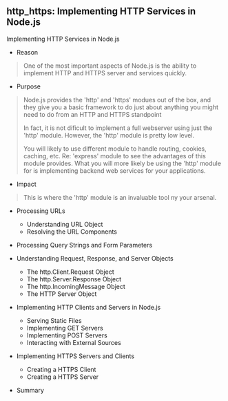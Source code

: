 ## http_https: Implementing HTTP Services in Node.js

Implementing HTTP Services in Node.js 
- Reason
> One of the most important aspects of Node.js is the ability to 
> implement HTTP and HTTPS server and services quickly.

- Purpose
> Node.js provides the 'http' and 'https' modues out of the box,
> and they give you a basic framework to do just about anything
> you might need to do from an HTTP and HTTPS standpoint
>
> In fact, it is not dificult to implement a full webserver using
> just the 'http' module. However, the 'http' module is pretty 
> low level.
>
> You will likely to use different module to handle routing, 
> cookies, caching, etc. Re: 'express' module to see the advantages 
> of this module provides.
> What you will more likely be using the 'http' module for is 
> implementing backend web services for your applications.

- Impact
> This is where the 'http' module is an invaluable tool ny your
> arsenal.

- Processing URLs
  - Understanding URL Object
  - Resolving the URL Components
	
- Processing Query Strings and Form Parameters

- Understanding Request, Response, and Server Objects
  - The http.Client.Request Object
  - The http.Server.Response Object
  - The http.IncomingMessage Object
  - The HTTP Server Object
	
- Implementing HTTP Clients and Servers in Node.js
  - Serving Static Files
  - Implementing GET Servers
  - Implementing POST Servers
  - Interacting with External Sources

- Implementing HTTPS Servers and Clients
  - Creating a HTTPS Client
  - Creating a HTTPS Server

- Summary


